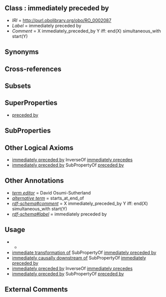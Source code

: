 
## Class : immediately preceded by

 * *IRI* = http://purl.obolibrary.org/obo/RO_0002087
 * *Label* = immediately preceded by
 * *Comment* = X immediately_preceded_by Y iff: end(X) simultaneous_with start(Y)

## Synonyms


## Cross-references


## Subsets


## SuperProperties

 * [preceded by](../../BFO/62/BFO_0000062.md)

## SubProperties


## Other Logical Axioms

 * [immediately preceded by](../../RO/87/RO_0002087.md) InverseOf [immediately precedes](../../RO/90/RO_0002090.md)
 * [immediately preceded by](../../RO/87/RO_0002087.md) SubPropertyOf [preceded by](../../BFO/62/BFO_0000062.md)

## Other Annotations

 * *[term editor](../../IAO/17/IAO_0000117.md)* = David Osumi-Sutherland
 * *[alternative term](../../IAO/18/IAO_0000118.md)* = starts_at_end_of
 * *[rdf-schema#comment](../../nt/rdf-schema#comment.md)* = X immediately_preceded_by Y iff: end(X) simultaneous_with start(Y)
 * *[rdf-schema#label](../../el/rdf-schema#label.md)* = immediately preceded by

## Usage

 * -
 * [immediate transformation of](../../RO/95/RO_0002495.md) SubPropertyOf [immediately preceded by](../../RO/87/RO_0002087.md)
 * [immediately causally downstream of](../../RO/05/RO_0002405.md) SubPropertyOf [immediately preceded by](../../RO/87/RO_0002087.md)
 * [immediately preceded by](../../RO/87/RO_0002087.md) InverseOf [immediately precedes](../../RO/90/RO_0002090.md)
 * [immediately preceded by](../../RO/87/RO_0002087.md) SubPropertyOf [preceded by](../../BFO/62/BFO_0000062.md)

## External Comments

